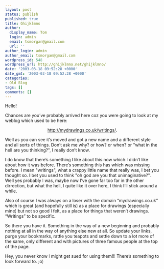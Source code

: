 ```yaml
---
layout: post
status: publish
published: true
title: Ghijklmno
author:
  display_name: Tom
  login: admin
  email: tsmorgan@gmail.com
  url: ''
author_login: admin
author_email: tsmorgan@gmail.com
wordpress_id: 548
wordpress_url: http://ghijklmno.net/ghijklmno/
date: '2003-03-18 09:52:28 +0000'
date_gmt: '2003-03-18 09:52:28 +0000'
categories:
- Old Blog
tags: []
comments: []
---
```

<p>Hello!</p>

<p class="firstpar">Chances are you&#8217;ve probably arrived here coz you were going to look at my weblog which used to be  here:</p>

<p style="text-align:center"><a href="http://mydrawings.co.uk/writings/">http://mydrawings.co.uk/writings/</a>.</p>

<p class="firstpar"> Well as you can see it&#8217;s moved and got a new name and a different style and all sorts of things. Don&#8217;t ask me why? or how? or when? or "what in the hell are you thinking?", I really don&#8217;t know.</p>

<p>I do know that there&#8217;s something I like about this now which I didn&#8217;t like about how it was before. There&#8217;s something this has which was missing before. I mean "writings", what a crappy little name that really was, I bet you thought so. I bet you used to think "oh god are you that unimaginative?". Well yes probably I was, maybe now I&#8217;ve gone far too far in the other dirrection, but what the hell, I quite like it over here, I think I&#8217;ll stick around a while.</p>

<p>Also of course I was always on a loser with the domain &#8220;mydrawings.co.uk&#8221; which is great (and hopefully still is) as a place for drawings (especially mine) but not so good I felt, as a place for things that weren&#8217;t drawings. &#8220;Writings&#8221; to be specific.</p>

<p>So there you have it. Something in the way of a new beginning and probably nothing at all in the way of anything else new at all. So update your links, purge your bookmarks, rattle you teapots and settle down to a lot more of the same, only different and with pictures of three famous people at the top of the page.</p>

<p>Hey, you never know I might get sued for using them!!! There&#8217;s something to look forward to. ;o)</p>

